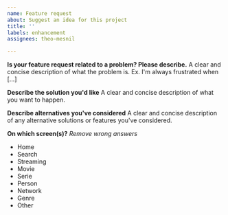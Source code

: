 ```yaml
---
name: Feature request
about: Suggest an idea for this project
title: ''
labels: enhancement
assignees: theo-mesnil

---
```


**Is your feature request related to a problem? Please describe.**
A clear and concise description of what the problem is. Ex. I'm always frustrated when [...]

**Describe the solution you'd like**
A clear and concise description of what you want to happen.

**Describe alternatives you've considered**
A clear and concise description of any alternative solutions or features you've considered.

**On which screen(s)?**
*Remove wrong answers*
- Home
- Search
- Streaming
- Movie
- Serie
- Person
- Network
- Genre
- Other
